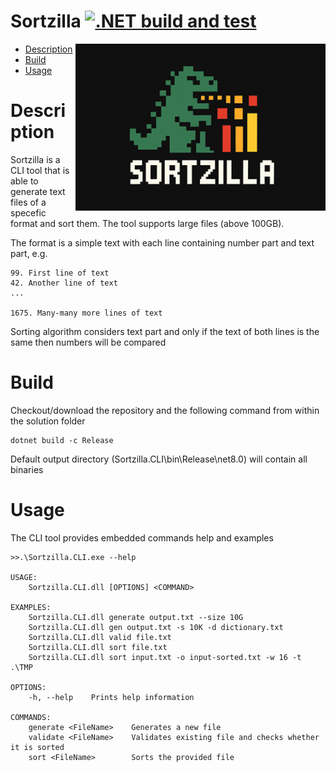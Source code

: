 # Sortzilla [![.NET build and test](https://github.com/rumkit/Sortzilla/actions/workflows/dotnet-build-and-test.yml/badge.svg)](https://github.com/rumkit/Sortzilla/actions/workflows/dotnet-build-and-test.yml)

<img align="right" src=".github/docs/sortzilla.png" width="400">

- [Description](#description)
- [Build](#build)
- [Usage](#usage)


# Description

Sortzilla is a CLI tool that is able to generate text files of a specefic format and sort them. The tool supports large files (above 100GB).

The format is a simple text with each line containing number part and text part, e.g. 

```
99. First line of text
42. Another line of text
...

1675. Many-many more lines of text
```

Sorting algorithm considers text part and only if the text of both lines is the same then numbers will be compared

# Build

Checkout/download the repository and the following command from within the solution folder

```
dotnet build -c Release
```

Default output directory (Sortzilla.CLI\bin\Release\net8.0\) will contain all binaries

# Usage

The CLI tool provides embedded commands help and examples

```
>>.\Sortzilla.CLI.exe --help

USAGE:
    Sortzilla.CLI.dll [OPTIONS] <COMMAND>

EXAMPLES:
    Sortzilla.CLI.dll generate output.txt --size 10G
    Sortzilla.CLI.dll gen output.txt -s 10K -d dictionary.txt
    Sortzilla.CLI.dll valid file.txt
    Sortzilla.CLI.dll sort file.txt
    Sortzilla.CLI.dll sort input.txt -o input-sorted.txt -w 16 -t .\TMP

OPTIONS:
    -h, --help    Prints help information

COMMANDS:
    generate <FileName>    Generates a new file
    validate <FileName>    Validates existing file and checks whether it is sorted
    sort <FileName>        Sorts the provided file
```